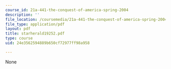 ```yaml
---
course_id: 21a-441-the-conquest-of-america-spring-2004
description: ''
file_location: /coursemedia/21a-441-the-conquest-of-america-spring-2004/24e3562594889b650cf72977ff98a958_starherald19252.pdf
file_type: application/pdf
layout: pdf
title: starherald19252.pdf
type: course
uid: 24e3562594889b650cf72977ff98a958

---
```

None